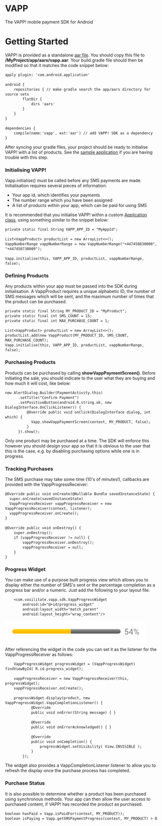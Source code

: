 # VAPP
The VAPP! mobile payment SDK for Android

# Getting Started
VAPP! is provided as a standalone [aar file](http://tools.android.com/tech-docs/new-build-system/aar-format).
You should copy this file to **/MyProject/app/aars/vapp.aar**. Your build.gradle file should then be modified 
so that it matches the code snippet below:

```
apply plugin: 'com.android.application'

android {
    repositories { // make gradle search the app/aars directory for source sets
        flatDir {
            dirs 'aars'
        }
    }
}

dependencies {
    compile(name:'vapp', ext:'aar') // add VAPP! SDK as a dependency
}
```

After syncing your gradle files, your project should be ready to initialise VAPP! with a list of products.
See the [sample application](https://github.com/vasilitate/VAPP-Store) if you are having trouble with this step.

### Initialising VAPP!
Vapp.initialise() must be called before any SMS payments are made. Initialisation requires several pieces of information:

- Your app id, which identifies your payments
- The number range which you have been assigned
- A list of products within your app, which can be paid for using SMS

It is recommended that you initialise VAPP! within a custom [Application class](http://developer.android.com/reference/android/app/Application.html),
using something similar to the snippet below:

```
private static final String VAPP_APP_ID = "MyAppId";

List<VappProduct> productList = new ArrayList<>();
VappNumberRange vappNumberRange = new VappNumberRange("+447458830000", "+447458730009");

Vapp.initialise(this, VAPP_APP_ID, productList, vappNumberRange, false);
```

### Defining Products
Any products within your app must be passed into the SDK during initialisation. A VappProduct requires a unique alphabetic ID, the number of SMS messages which will be sent, and the maximum number of times that the product can be purchased.

```
private static final String MY_PRODUCT_ID = "MyProduct";
private static final int SMS_COUNT = 15;
private static final int MAX_PURCHASE_COUNT = 1;

List<VappProduct> productList = new ArrayList<>();
productList.add(new VappProduct(MY_PRODUCT_ID, SMS_COUNT, MAX_PURCHASE_COUNT);
Vapp.initialise(this, VAPP_APP_ID, productList, vappNumberRange, false);
```

### Purchasing Products

Products can be purchased by calling **showVappPaymentScreen()**. Before initiating the sale, you should indicate to the user what they are buying and how much it will cost, like below:

```
new AlertDialog.Builder(PaymentActivity.this)
      .setTitle("Confirm Payment")
      .setPositiveButton(android.R.string.ok, new DialogInterface.OnClickListener() {
          @Override public void onClick(DialogInterface dialog, int which) {
            Vapp.showVappPaymentScreen(context, MY_PRODUCT, false);
          }
      }).show();
```

Only one product may be purchased at a time.  The SDK will enforce this however you should design your app so that it is obvious to the user that this is the case, e.g. by disabling purchasing options while one is in progress.

### Tracking Purchases

The SMS purchase may take some time (10's of minutes!), callbacks are provided with the VappProgressReceiver:
```
@Override public void onCreate(@Nullable Bundle savedInstanceState) {
  super.onCreate(savedInstanceState)
  VappProgressReceiver vappProgressReceiver = new VappProgressReceiver(context, listener);
  vappProgressReceiver.onCreate();
}

@Override public void onDestroy() {
    super.onDestroy();
    if (vappProgressReceiver != null) {
        vappProgressReceiver.onDestroy();
        vappProgressReceiver = null;
    }
}
```

### Progress Widget ###

You can make use of a purpose built progress view which allows you to display either the number of SMS's sent or the percentage completion as a progress bar and/or a numeric.  Just add the following to your layout file:

```
    <com.vasilitate.vapp.sdk.VappProgressWidget
        android:id="@+id/progress_widget"
        android:layout_width="match_parent"
        android:layout_height="wrap_content"/>
```

![Progess Widget](/readmeresources/VappStoreProgress.png "Progess Widget")

After referencing the widget in the code you can set it as the listener for the VappProgressReceiver as follows:

```
    VappProgressWidget progressWidget = (VappProgressWidget) findViewById( R.id.progress_widget);
 
    vappProgressReceiver = new VappProgressReceiver(this, progressWidget);
    vappProgressReceiver.onCreate();
    
    progressWidget.display(product, new VappProgressWidget.VappCompletionListener() {
            @Override
            public void onError(String message) { }

            @Override
            public void onErrorAcknowledged() { }

            @Override
            public void onCompletion() {
                progressWidget.setVisibility( View.INVISIBLE );
            }
        });
```
The widget also provides a VappCompletionListener listener to allow you to refresh the display once the purchase process has completed.

### Purchase Status ###

It is also possible to determine whether a product has been purchased using synchronous methods. Your app can then allow the user access to purchased content, if VAPP! has recorded the product as purchased.

```
boolean hasPaid = Vapp.isPaidFor(context, MY_PRODUCT));
boolean isPaying = Vapp.getSMSPaymentProgress(context, MY_PRODUCT) > 0
```
